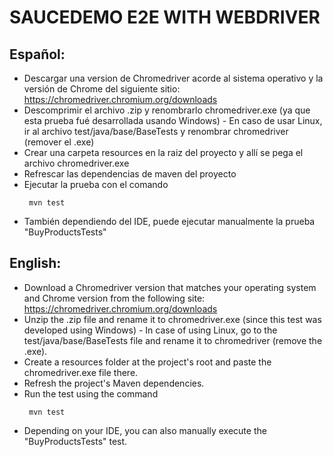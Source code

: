 # SAUCEDEMO E2E WITH WEBDRIVER

## Español:
- Descargar una version de Chromedriver acorde al sistema operativo y la versión de Chrome del siguiente sitio: https://chromedriver.chromium.org/downloads
- Descomprimir el archivo .zip y renombrarlo chromedriver.exe (ya que esta prueba fué desarrollada usando Windows) - En caso de usar Linux, ir al archivo test/java/base/BaseTests y renombrar chromedriver (remover el .exe)
- Crear una carpeta resources en la raiz del proyecto y allí se pega el archivo chromedriver.exe
- Refrescar las dependencias de maven del proyecto
- Ejecutar la prueba con el comando <pre><code> mvn test </code></pre>
- También dependiendo del IDE, puede ejecutar manualmente la prueba "BuyProductsTests"

## English:
- Download a Chromedriver version that matches your operating system and Chrome version from the following site: https://chromedriver.chromium.org/downloads
- Unzip the .zip file and rename it to chromedriver.exe (since this test was developed using Windows) - In case of using Linux, go to the test/java/base/BaseTests file and rename it to chromedriver (remove the .exe).
- Create a resources folder at the project's root and paste the chromedriver.exe file there.
- Refresh the project's Maven dependencies.
- Run the test using the command <pre><code> mvn test </code></pre>
- Depending on your IDE, you can also manually execute the "BuyProductsTests" test.